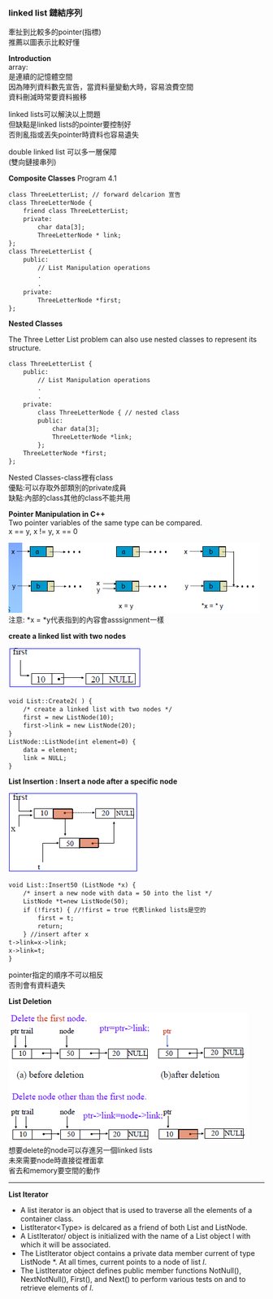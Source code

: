 ### linked list 鏈結序列  
牽扯到比較多的pointer(指標)  
推薦以圖表示比較好懂  

**Introduction**  
array:  
是連續的記憶體空間  
因為陣列資料數先宣告，當資料量變動大時，容易浪費空間  
資料刪減時常要資料搬移  
  
linked lists可以解決以上問題  
但缺點是linked lists的pointer要控制好  
否則亂指或丟失pointer時資料也容易遺失  
  
double linked list 可以多一層保障  
(雙向鏈接串列)  

**Composite Classes**  Program 4.1 
````
class ThreeLetterList; // forward delcarion 宣告
class ThreeLetterNode {
    friend class ThreeLetterList;
    private:
        char data[3];
        ThreeLetterNode * link;
};
class ThreeLetterList {
    public:
        // List Manipulation operations
        .
        .
    private:
        ThreeLetterNode *first;
};
````

**Nested Classes**  
  
The Three Letter List problem can also use nested classes to represent its structure.
````
class ThreeLetterList {
    public:
        // List Manipulation operations
        .
        .
    private:
        class ThreeLetterNode { // nested class
        public:
            char data[3];
            ThreeLetterNode *link;
        };
    ThreeLetterNode *first;
};
````
Nested Classes-class裡有class  
優點:可以存取外部類別的private成員  
缺點:內部的class其他的class不能共用  
  
**Pointer Manipulation in C++**   
Two pointer variables of the same type can be compared.  
  x == y, x != y, x == 0   
   
![asssignment](https://github.com/joyce-hsu/data-structure/blob/master/asssignment.png)  
注意: \*x = \*y代表指到的內容會asssignment一樣   

**create a linked list with two nodes**   
  
![twonodes](https://github.com/joyce-hsu/data-structure/blob/master/twonodes.png)  
````
void List::Create2( ) {
    /* create a linked list with two nodes */ 
    first = new ListNode(10); 
    first->link = new ListNode(20); 
}
ListNode::ListNode(int element=0) { 
    data = element; 
    link = NULL;
}
````
**List Insertion : Insert a node after a specific node**  
  
![list-insertion](https://github.com/joyce-hsu/data-structure/blob/master/list-insertion.png)  
````
void List::Insert50 (ListNode *x) {
    /* insert a new node with data = 50 into the list */ 
    ListNode *t=new ListNode(50); 
    if (!first) { //!first = true 代表linked lists是空的
        first = t; 
        return; 
    } //insert after x 
t->link=x->link; 
x->link=t; 
}
````
pointer指定的順序不可以相反   
否則會有資料遺失  

**List Deletion**   
  
![list-deletion](https://github.com/joyce-hsu/data-structure/blob/master/list-deletion.png)  
想要delete的node可以存進另一個linked lists  
未來需要node時直接從裡面拿  
省去和memory要空間的動作

---

**List Iterator**  
- A list iterator is an object that is used to traverse all the elements of a container class.
- ListIterator\<Type> is delcared as a friend of both List<Type> and ListNode<Type>.
- A ListIterator/<Type> object is initialized with the name of a List<Type> object l with which it will be associated.
- The ListIterator<Type> object contains a private data member current of type ListNode<Type> *. At all times, current points to a node of list *l*.
- The ListIterator<Type> object defines public member functions NotNull(), NextNotNull(), First(), and Next() to perform various tests on and to retrieve elements of *l*.
